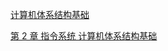 [计算机体系结构基础](https://foxsen.github.io/archbase/)

[第 2 章 指令系统  计算机体系结构基础](第%202%20章%20指令系统%20%20计算机体系结构基础.md)

